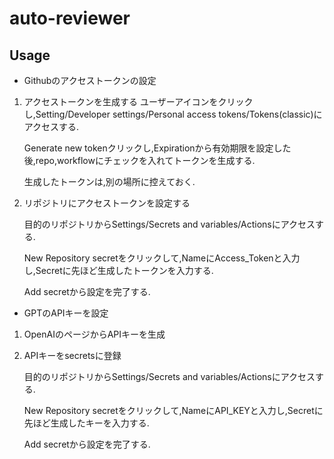 # auto-reviewer

## Usage
- Githubのアクセストークンの設定

1. アクセストークンを生成する
    ユーザーアイコンをクリックし,Setting/Developer settings/Personal access tokens/Tokens(classic)にアクセスする.

    Generate new tokenクリックし,Expirationから有効期限を設定した後,repo,workflowにチェックを入れてトークンを生成する.

    生成したトークンは,別の場所に控えておく.

2. リポジトリにアクセストークンを設定する

    目的のリポジトリからSettings/Secrets and variables/Actionsにアクセスする.

    New Repository secretをクリックして,NameにAccess_Tokenと入力し,Secretに先ほど生成したトークンを入力する.

    Add secretから設定を完了する.

- GPTのAPIキーを設定

1. OpenAIのページからAPIキーを生成

2. APIキーをsecretsに登録

    目的のリポジトリからSettings/Secrets and variables/Actionsにアクセスする.

    New Repository secretをクリックして,NameにAPI_KEYと入力し,Secretに先ほど生成したキーを入力する.

    Add secretから設定を完了する.
